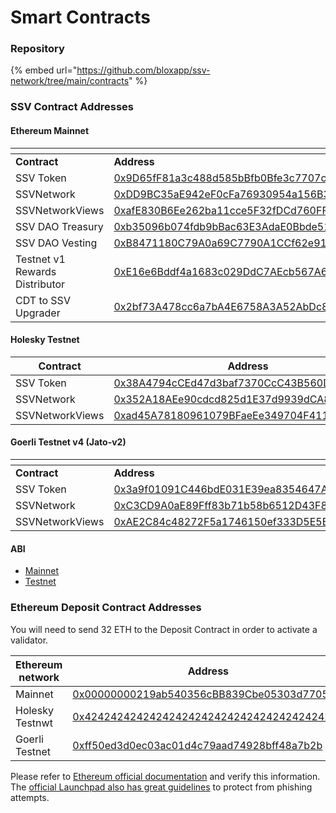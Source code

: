 # Smart Contracts

### Repository <a href="#_bhl3qnbkn7py" id="_bhl3qnbkn7py"></a>

{% embed url="https://github.com/bloxapp/ssv-network/tree/main/contracts" %}

### SSV Contract Addresses <a href="#_bhl3qnbkn7py" id="_bhl3qnbkn7py"></a>

#### Ethereum Mainnet

<table data-header-hidden><thead><tr><th width="282"></th><th></th></tr></thead><tbody><tr><td><strong>Contract</strong></td><td><strong>Address</strong></td></tr><tr><td>SSV Token</td><td><a href="https://etherscan.io/address/0x9D65fF81a3c488d585bBfb0Bfe3c7707c7917f54">0x9D65fF81a3c488d585bBfb0Bfe3c7707c7917f54</a></td></tr><tr><td>SSVNetwork</td><td><a href="https://etherscan.io/address/0xDD9BC35aE942eF0cFa76930954a156B3fF30a4E1">0xDD9BC35aE942eF0cFa76930954a156B3fF30a4E1</a></td></tr><tr><td>SSVNetworkViews</td><td><a href="https://etherscan.io/address/0xafE830B6Ee262ba11cce5F32fDCd760FFE6a66e4">0xafE830B6Ee262ba11cce5F32fDCd760FFE6a66e4</a></td></tr><tr><td>SSV DAO Treasury</td><td><a href="https://etherscan.io/address/0xb35096b074fdb9bBac63E3AdaE0Bbde512B2E6b6">0xb35096b074fdb9bBac63E3AdaE0Bbde512B2E6b6</a></td></tr><tr><td>SSV DAO Vesting</td><td><a href="https://etherscan.io/address/0xB8471180C79A0a69C7790A1CCf62e91b3c3559Bf">0xB8471180C79A0a69C7790A1CCf62e91b3c3559Bf</a></td></tr><tr><td>Testnet v1 Rewards Distributor</td><td><a href="https://etherscan.io/address/0xE16e6Bddf4a1683c029DdC7AEcb567A6095e95A6">0xE16e6Bddf4a1683c029DdC7AEcb567A6095e95A6</a></td></tr><tr><td>CDT to SSV Upgrader</td><td><a href="https://etherscan.io/address/0x2bf73A478cc6a7bA4E6758A3A52AbDc8CDBa735E">0x2bf73A478cc6a7bA4E6758A3A52AbDc8CDBa735E</a></td></tr></tbody></table>

#### Holesky Testnet



<table><thead><tr><th width="283">Contract</th><th>Address</th></tr></thead><tbody><tr><td>SSV Token</td><td><a href="https://holesky.etherscan.io/address/0x38A4794cCEd47d3baf7370CcC43B560D3a1beEFA">0x38A4794cCEd47d3baf7370CcC43B560D3a1beEFA</a></td></tr><tr><td>SSVNetwork</td><td><a href="https://holesky.etherscan.io/address/0x352A18AEe90cdcd825d1E37d9939dCA86C00e281">0x352A18AEe90cdcd825d1E37d9939dCA86C00e281</a></td></tr><tr><td>SSVNetworkViews</td><td><a href="https://holesky.etherscan.io/address/0xad45A78180961079BFaeEe349704F411dfF947C6">0xad45A78180961079BFaeEe349704F411dfF947C6</a></td></tr></tbody></table>

#### Goerli Testnet v4 (Jato-v2)

<table data-header-hidden><thead><tr><th width="281"></th><th></th></tr></thead><tbody><tr><td><strong>Contract</strong></td><td><strong>Address</strong></td></tr><tr><td>SSV Token</td><td><a href="https://goerli.etherscan.io/address/0x3a9f01091C446bdE031E39ea8354647AFef091E7">0x3a9f01091C446bdE031E39ea8354647AFef091E7</a></td></tr><tr><td>SSVNetwork</td><td><a href="https://goerli.etherscan.io/address/0xc3cd9a0ae89fff83b71b58b6512d43f8a41f363d">0xC3CD9A0aE89Fff83b71b58b6512D43F8a41f363D</a></td></tr><tr><td>SSVNetworkViews</td><td><a href="https://goerli.etherscan.io/address/0xAE2C84c48272F5a1746150ef333D5E5B51F68763#readContract">0xAE2C84c48272F5a1746150ef333D5E5B51F68763</a></td></tr></tbody></table>

#### ABI

* [Mainnet](https://github.com/bloxapp/ssv-network/tree/contract-abi/docs/mainnet/v1.0.0)
* [Testnet](https://github.com/bloxapp/ssv-network/tree/contract-abi/docs/testnet/v1.0.0.rc4/abi)

### Ethereum Deposit Contract Addresses

You will need to send 32 ETH to the Deposit Contract in order to activate a validator.

<table><thead><tr><th width="274">Ethereum network</th><th>Address</th></tr></thead><tbody><tr><td>Mainnet</td><td><a href="https://etherscan.io/address/0x00000000219ab540356cBB839Cbe05303d7705Fa">0x00000000219ab540356cBB839Cbe05303d7705Fa</a></td></tr><tr><td>Holesky Testnwt</td><td><a href="https://holesky.etherscan.io/address/0x4242424242424242424242424242424242424242">0x4242424242424242424242424242424242424242</a></td></tr><tr><td>Goerli Testnet</td><td><a href="https://goerli.etherscan.io/address/0xff50ed3d0ec03ac01d4c79aad74928bff48a7b2b">0xff50ed3d0ec03ac01d4c79aad74928bff48a7b2b</a></td></tr></tbody></table>

Please refer to [Ethereum official documentation](https://ethereum.org/en/staking/deposit-contract/) and verify this information. The [official Launchpad also has great guidelines](https://holesky.launchpad.ethereum.org/) to protect from phishing attempts.
